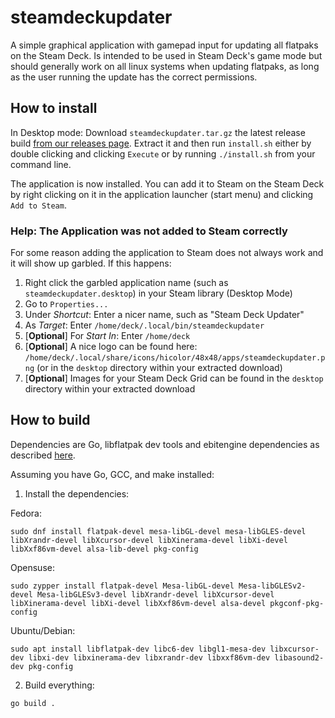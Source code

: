 # steamdeckupdater

A simple graphical application with gamepad input for updating all flatpaks on the Steam Deck. Is intended to be used in Steam Deck's game mode but should generally work on all linux systems when updating flatpaks, as long as the user running the update has the correct permissions.

## How to install

In Desktop mode: Download `steamdeckupdater.tar.gz` the latest release build [from our releases page](https://github.com/joakimkistowski/steamdeck-updater/releases). Extract it and then run `install.sh` either by double clicking and clicking `Execute` or by running `./install.sh` from your command line.

The application is now installed. You can add it to Steam on the Steam Deck by right clicking on it in the application launcher (start menu) and clicking `Add to Steam`.

### Help: The Application was not added to Steam correctly

For some reason adding the application to Steam does not always work and it will show up garbled. If this happens:

1. Right click the garbled application name (such as `steamdeckupdater.desktop`) in your Steam library (Desktop Mode)
2. Go to `Properties...`
3. Under *Shortcut*: Enter a nicer name, such as "Steam Deck Updater"
4. As *Target*: Enter `/home/deck/.local/bin/steamdeckupdater`
5. [**Optional**] For *Start In*: Enter `/home/deck`
6. [**Optional**] A nice logo can be found here: `/home/deck/.local/share/icons/hicolor/48x48/apps/steamdeckupdater.png` (or in the `desktop` directory within your extracted download)
7. [**Optional**] Images for your Steam Deck Grid can be found in the `desktop` directory within your extracted download


## How to build

Dependencies are Go, libflatpak dev tools and ebitengine dependencies as described [here](https://ebitengine.org/en/documents/install.html).

Assuming you have Go, GCC, and make installed:

1. Install the dependencies:

Fedora:
```shell
sudo dnf install flatpak-devel mesa-libGL-devel mesa-libGLES-devel libXrandr-devel libXcursor-devel libXinerama-devel libXi-devel libXxf86vm-devel alsa-lib-devel pkg-config
```
Opensuse:
```shell
sudo zypper install flatpak-devel Mesa-libGL-devel Mesa-libGLESv2-devel Mesa-libGLESv3-devel libXrandr-devel libXcursor-devel libXinerama-devel libXi-devel libXxf86vm-devel alsa-devel pkgconf-pkg-config
```
Ubuntu/Debian:
```shell
sudo apt install libflatpak-dev libc6-dev libgl1-mesa-dev libxcursor-dev libxi-dev libxinerama-dev libxrandr-dev libxxf86vm-dev libasound2-dev pkg-config
```

2. Build everything:
```shell
go build .
```
